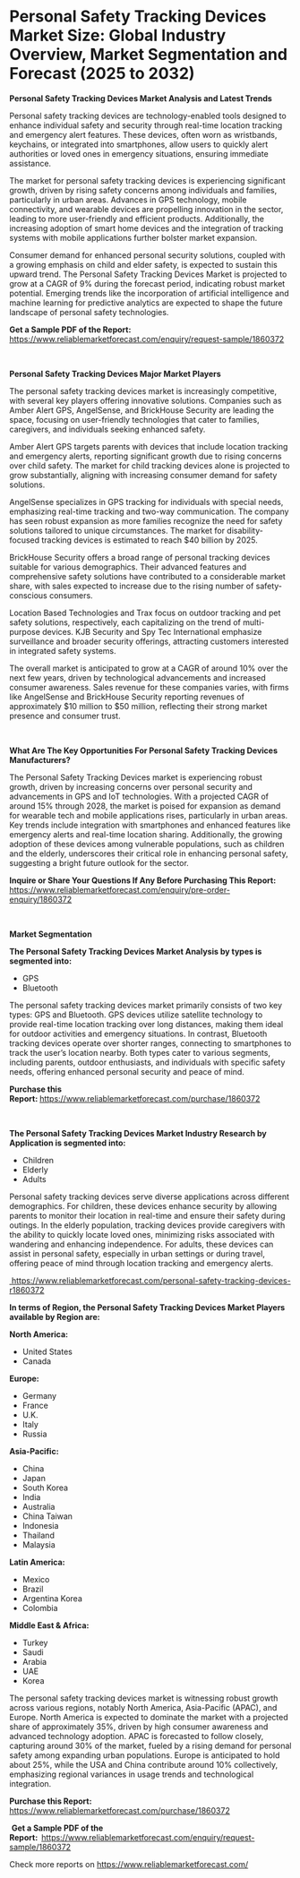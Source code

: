 <p><h1>Personal Safety Tracking Devices Market Size: Global Industry Overview, Market Segmentation and Forecast (2025 to 2032)</h1></p><p><strong>Personal Safety Tracking Devices Market Analysis and Latest Trends</strong></p>
<p><p>Personal safety tracking devices are technology-enabled tools designed to enhance individual safety and security through real-time location tracking and emergency alert features. These devices, often worn as wristbands, keychains, or integrated into smartphones, allow users to quickly alert authorities or loved ones in emergency situations, ensuring immediate assistance. </p><p>The market for personal safety tracking devices is experiencing significant growth, driven by rising safety concerns among individuals and families, particularly in urban areas. Advances in GPS technology, mobile connectivity, and wearable devices are propelling innovation in the sector, leading to more user-friendly and efficient products. Additionally, the increasing adoption of smart home devices and the integration of tracking systems with mobile applications further bolster market expansion.</p><p>Consumer demand for enhanced personal security solutions, coupled with a growing emphasis on child and elder safety, is expected to sustain this upward trend. The Personal Safety Tracking Devices Market is projected to grow at a CAGR of 9% during the forecast period, indicating robust market potential. Emerging trends like the incorporation of artificial intelligence and machine learning for predictive analytics are expected to shape the future landscape of personal safety technologies.</p></p>
<p><strong>Get a Sample PDF of the Report:&nbsp;</strong> <a href="https://www.reliablemarketforecast.com/enquiry/request-sample/1860372?utm_campaign=2949&utm_medium=2&utm_source=Github&utm_content=ia&utm_term=08042025&utm_id=personal-safety-tracking-devices">https://www.reliablemarketforecast.com/enquiry/request-sample/1860372</a></p>
<p>&nbsp;</p>
<p><strong>Personal Safety Tracking Devices Major Market Players</strong></p>
<p><p>The personal safety tracking devices market is increasingly competitive, with several key players offering innovative solutions. Companies such as Amber Alert GPS, AngelSense, and BrickHouse Security are leading the space, focusing on user-friendly technologies that cater to families, caregivers, and individuals seeking enhanced safety.</p><p>Amber Alert GPS targets parents with devices that include location tracking and emergency alerts, reporting significant growth due to rising concerns over child safety. The market for child tracking devices alone is projected to grow substantially, aligning with increasing consumer demand for safety solutions.</p><p>AngelSense specializes in GPS tracking for individuals with special needs, emphasizing real-time tracking and two-way communication. The company has seen robust expansion as more families recognize the need for safety solutions tailored to unique circumstances. The market for disability-focused tracking devices is estimated to reach $40 billion by 2025.</p><p>BrickHouse Security offers a broad range of personal tracking devices suitable for various demographics. Their advanced features and comprehensive safety solutions have contributed to a considerable market share, with sales expected to increase due to the rising number of safety-conscious consumers.</p><p>Location Based Technologies and Trax focus on outdoor tracking and pet safety solutions, respectively, each capitalizing on the trend of multi-purpose devices. KJB Security and Spy Tec International emphasize surveillance and broader security offerings, attracting customers interested in integrated safety systems.</p><p>The overall market is anticipated to grow at a CAGR of around 10% over the next few years, driven by technological advancements and increased consumer awareness. Sales revenue for these companies varies, with firms like AngelSense and BrickHouse Security reporting revenues of approximately $10 million to $50 million, reflecting their strong market presence and consumer trust.</p></p>
<p>&nbsp;</p>
<p><strong>What Are The Key Opportunities For Personal Safety Tracking Devices Manufacturers?</strong></p>
<p><p>The Personal Safety Tracking Devices market is experiencing robust growth, driven by increasing concerns over personal security and advancements in GPS and IoT technologies. With a projected CAGR of around 15% through 2028, the market is poised for expansion as demand for wearable tech and mobile applications rises, particularly in urban areas. Key trends include integration with smartphones and enhanced features like emergency alerts and real-time location sharing. Additionally, the growing adoption of these devices among vulnerable populations, such as children and the elderly, underscores their critical role in enhancing personal safety, suggesting a bright future outlook for the sector.</p></p>
<p><strong>Inquire or Share Your Questions If Any Before Purchasing This Report:</strong> <a href="https://www.reliablemarketforecast.com/enquiry/pre-order-enquiry/1860372?utm_campaign=2949&utm_medium=2&utm_source=Github&utm_content=ia&utm_term=08042025&utm_id=personal-safety-tracking-devices">https://www.reliablemarketforecast.com/enquiry/pre-order-enquiry/1860372</a></p>
<p>&nbsp;</p>
<p><strong>Market Segmentation</strong></p>
<p><strong>The Personal Safety Tracking Devices Market Analysis by types is segmented into:</strong></p>
<p><ul><li>GPS</li><li>Bluetooth</li></ul></p>
<p><p>The personal safety tracking devices market primarily consists of two key types: GPS and Bluetooth. GPS devices utilize satellite technology to provide real-time location tracking over long distances, making them ideal for outdoor activities and emergency situations. In contrast, Bluetooth tracking devices operate over shorter ranges, connecting to smartphones to track the user’s location nearby. Both types cater to various segments, including parents, outdoor enthusiasts, and individuals with specific safety needs, offering enhanced personal security and peace of mind.</p></p>
<p><strong>Purchase this Report:&nbsp;</strong><a href="https://www.reliablemarketforecast.com/purchase/1860372?utm_campaign=2949&utm_medium=2&utm_source=Github&utm_content=ia&utm_term=08042025&utm_id=personal-safety-tracking-devices">https://www.reliablemarketforecast.com/purchase/1860372</a></p>
<p>&nbsp;</p>
<p><strong>The Personal Safety Tracking Devices Market Industry Research by Application is segmented into:</strong></p>
<p><ul><li>Children</li><li>Elderly</li><li>Adults</li></ul></p>
<p><p>Personal safety tracking devices serve diverse applications across different demographics. For children, these devices enhance security by allowing parents to monitor their location in real-time and ensure their safety during outings. In the elderly population, tracking devices provide caregivers with the ability to quickly locate loved ones, minimizing risks associated with wandering and enhancing independence. For adults, these devices can assist in personal safety, especially in urban settings or during travel, offering peace of mind through location tracking and emergency alerts.</p></p>
<p><a href="https://www.reliablemarketforecast.com/personal-safety-tracking-devices-r1860372?utm_campaign=2949&utm_medium=2&utm_source=Github&utm_content=ia&utm_term=08042025&utm_id=personal-safety-tracking-devices">&nbsp;https://www.reliablemarketforecast.com/personal-safety-tracking-devices-r1860372</a></p>
<p><strong>In terms of Region, the Personal Safety Tracking Devices Market Players available by Region are:</strong></p>
<p>
    <p> <strong> North America: </strong>
        <ul>
            <li>United States</li>
            <li>Canada</li>
        </ul>
        </p> 
    <p> <strong> Europe: </strong>
        <ul>
            <li>Germany</li>
            <li>France</li>
            <li>U.K.</li>
            <li>Italy</li>
            <li>Russia</li>
        </ul>
        </p> 
    <p> <strong> Asia-Pacific: </strong>
        <ul>
            <li>China</li>
            <li>Japan</li>
            <li>South Korea</li>
            <li>India</li>
            <li>Australia</li>
            <li>China Taiwan</li>
            <li>Indonesia</li>
            <li>Thailand</li>
            <li>Malaysia</li>
        </ul>
        </p> 
    <p> <strong> Latin America: </strong>
        <ul>
            <li>Mexico</li>
            <li>Brazil</li>
            <li>Argentina Korea</li>
            <li>Colombia</li>
        </ul>
        </p> 
    <p> <strong> Middle East & Africa: </strong>
        <ul>
            <li>Turkey</li>
            <li>Saudi</li>
            <li>Arabia</li>
            <li>UAE</li>
            <li>Korea</li>
        </ul>
    </p>
    </p>
<p><p>The personal safety tracking devices market is witnessing robust growth across various regions, notably North America, Asia-Pacific (APAC), and Europe. North America is expected to dominate the market with a projected share of approximately 35%, driven by high consumer awareness and advanced technology adoption. APAC is forecasted to follow closely, capturing around 30% of the market, fueled by a rising demand for personal safety among expanding urban populations. Europe is anticipated to hold about 25%, while the USA and China contribute around 10% collectively, emphasizing regional variances in usage trends and technological integration.</p></p>
<p><strong>Purchase this Report: </strong><a href="https://www.reliablemarketforecast.com/purchase/1860372?utm_campaign=2949&utm_medium=2&utm_source=Github&utm_content=ia&utm_term=08042025&utm_id=personal-safety-tracking-devices">https://www.reliablemarketforecast.com/purchase/1860372</a></p>
<p>&nbsp;<strong>Get a Sample PDF of the Report:&nbsp;&nbsp;</strong><a href="https://www.reliablemarketforecast.com/enquiry/request-sample/1860372?utm_campaign=2949&utm_medium=2&utm_source=Github&utm_content=ia&utm_term=08042025&utm_id=personal-safety-tracking-devices">https://www.reliablemarketforecast.com/enquiry/request-sample/1860372</a></p>
<p><strong></strong></p>
<p>Check more reports on <a href="https://www.reliablemarketforecast.com/?utm_campaign=2949&utm_medium=2&utm_source=Github&utm_content=ia&utm_term=08042025&utm_id=personal-safety-tracking-devices">https://www.reliablemarketforecast.com/</a></p>